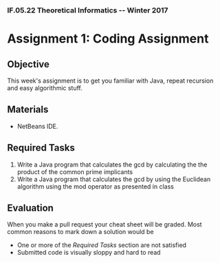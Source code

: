 ### IF.05.22 Theoretical Informatics -- Winter 2017
# Assignment 1: Coding Assignment

## Objective
This week's assignment is to get you familiar with Java, repeat recursion and easy algorithmic stuff.

## Materials
- NetBeans IDE.

## Required Tasks
1. Write a Java program that calculates the gcd by calculating the the product of the common prime implicants
2. Write a Java program that calculates the gcd by using the Euclidean algorithm using the mod operator as presented in class

## Evaluation
When you make a pull request your cheat sheet will be graded. Most common reasons to mark down a solution would be
- One or more of the *Required Tasks* section are not satisfied
- Submitted code is visually sloppy and hard to read
